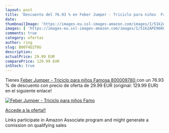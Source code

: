```yaml
---
layout: post
title: 'Descuento del 76.93 % en Feber Jumper - Triciclo para niños  Famo'
date: 
thumbnailImage: 'https://images-eu.ssl-images-amazon.com/images/I/51k2APE96RL._SL200_.jpg'
images: [ 'https://images-eu.ssl-images-amazon.com/images/I/51k2APE96RL._SL200_.jpg' ]
comments: true
category: ofertas
author: ring
slug: B00T4D2T8U
description:
actualPrice: 29.99 EUR
comparePrice: 129.99 EUR
inStock: true
---
```


Tienes [Feber Jumper - Triciclo para niños  Famosa 800009780 ](https://www.amazon.es/dp/B00T4D2T8U/?tag=tolees-21) con un 76.93 % de descuento con precio de oferta de 29.99 EUR (original: 129.99 EUR) en el siguiente enlace!

[![Feber Jumper - Triciclo para niños  Famo](https://images-eu.ssl-images-amazon.com/images/I/51k2APE96RL._SL200_.jpg)](https://www.amazon.es/dp/B00T4D2T8U/?tag=tolees-21)

[Accede a la oferta!!](https://www.amazon.es/dp/B00T4D2T8U/?tag=tolees-21)

Links participate in Amazon Associate program and might generate a comission on qualifying sales


